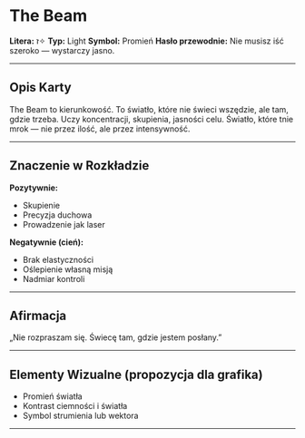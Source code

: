 
# The Beam

**Litera:** ז✧
**Typ:** Light
**Symbol:** Promień
**Hasło przewodnie:** Nie musisz iść szeroko — wystarczy jasno.

---

## Opis Karty
The Beam to kierunkowość. To światło, które nie świeci wszędzie, ale tam, gdzie trzeba. Uczy koncentracji, skupienia, jasności celu. Światło, które tnie mrok — nie przez ilość, ale przez intensywność.

---

## Znaczenie w Rozkładzie

**Pozytywnie:**
- Skupienie
- Precyzja duchowa
- Prowadzenie jak laser

**Negatywnie (cień):**
- Brak elastyczności
- Oślepienie własną misją
- Nadmiar kontroli
---

## Afirmacja
„Nie rozpraszam się. Świecę tam, gdzie jestem posłany.”

---

## Elementy Wizualne (propozycja dla grafika)
- Promień światła
- Kontrast ciemności i światła
- Symbol strumienia lub wektora

---
